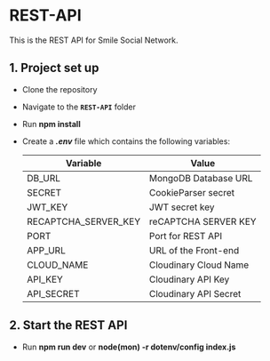 # REST-API
This is the REST API for Smile Social Network.

## 1. Project set up
* Clone the repository
* Navigate to the **``REST-API``** folder
* Run **npm install**
* Create a **_.env_** file which contains the following variables:

    | Variable             | Value                |
    |----------------------|----------------------|
    | DB_URL               | MongoDB Database URL |
    | SECRET               | CookieParser secret  |
    | JWT_KEY              | JWT secret key       |
    | RECAPTCHA_SERVER_KEY | reCAPTCHA SERVER KEY |
    | PORT                 | Port for REST API    |
    | APP_URL              | URL of the Front-end |
    | CLOUD_NAME           | Cloudinary Cloud Name|
    | API_KEY              | Cloudinary API Key   |
    | API_SECRET           | Cloudinary API Secret|

## 2. Start the REST API
* Run **npm run dev** or **node(mon) -r dotenv/config index.js**
